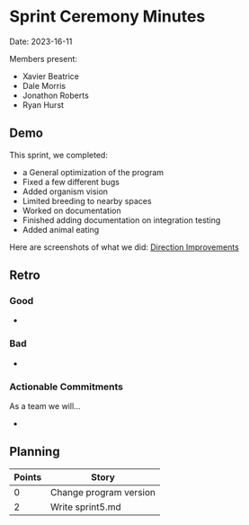 # Sprint Ceremony Minutes
  
Date: 2023-16-11

Members present:

* Xavier Beatrice
* Dale Morris
* Jonathon Roberts
* Ryan Hurst
  
## Demo

This sprint, we completed:

* a General optimization of the program
* Fixed a few different bugs
* Added organism vision
* Limited breeding to nearby spaces
* Worked on documentation
* Finished adding documentation on integration testing
* Added animal eating

Here are screenshots of what we did:
[Direction Improvements](/doc/s5pics/EnumImprovements_S5.png)

## Retro

### Good

* 

### Bad

* 

### Actionable Commitments

As a team we will...

* 

## Planning

Points | Story
-------|--------
0      | Change program version
2      | Write sprint5.md
